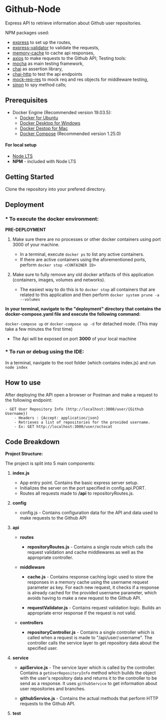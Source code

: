 # Github-Node

Express API to retrieve information about Github user repositories. 

NPM packages used:
* [express](https://www.npmjs.com/package/express) to set up the routes,
* [express-validator](https://www.npmjs.com/package/express-validator) to validate the requests,
* [memory-cache](https://www.npmjs.com/package/memory-cache) to cache api responses,
* [axios](https://www.npmjs.com/package/memory-cache) to make requests to the Github API;
Testing tools:
* [mocha](https://www.npmjs.com/package/mocha) as main testing framework,
* [chai](https://www.npmjs.com/package/chai) as assertion library,
* [chai-http](https://www.npmjs.com/package/chai-http) to test the api endpoints
* [mock-req-res](https://www.npmjs.com/package/mock-req-res) to mock req and res objects for middleware testing,
* [sinon](https://www.npmjs.com/package/sinon) to spy method calls;

## Prerequisites

* Docker Engine (Recommended version 19.03.5):
	* [Docker for Ubuntu](https://docs.docker.com/install/linux/docker-ce/ubuntu/)
	* [Docker Desktop for Windows](https://docs.docker.com/docker-for-windows/install/)
	* [Docker Destop for Mac](https://docs.docker.com/docker-for-mac/install/)
    * [Docker Compose](https://docs.docker.com/compose/install/) (Recommended version 1.25.0)

#### For local setup
* [Node LTS](https://nodejs.org/en/)
* **NPM** - included with Node LTS


## Getting Started

Clone the repository into your prefered directory.


## Deployment

### * To execute the docker environment: 

**PRE-DEPLOYMENT**

1. Make sure there are no processes or other docker containers using port 3000 of your machine.
	- In a terminal, execute `docker ps` to list any active containers.
	- If there are active containers using the aforementioned ports, perform `docker stop <CONTAINER ID>`

2. Make sure to fully remove any old docker artifacts of this application (containers, images, volumes and networks).
	- The easiest way to do this is to `docker stop` all containers that are related to this application and then perform `docker system prune -a --volumes` 
	

**In your terminal, navigate to the "deployment" directory that contains the docker-compose.yaml file and execute the following command:**

`docker-compose up` or `docker-compose up -d` for detached mode. (This may take a few minutes the first time)

* The Api will be exposed on port **3000** of your local machine


### * To run or debug using the IDE:

In a terminal, navigate to the root folder (which contains index.js) and run `node index`


## How to use

After deploying the API open a browser or Postman and make a request to the following endpoint:
 	
	- GET User Repository Info (http://localhost:3000/user/{Github Username})
        - Headers : {Accept: application/json}
		- Retrieves a list of repositories for the provided username.
		- Ex: GET http://localhost:3000/user/octocat


## Code Breakdown

**Project Structure:**

The project is split into 5 main components:

1. **index.js**
    * App entry point. Contains the basic express server setup.
    * Initializes the server on the port specified in config.api.PORT. 
    * Routes all requests made to **/api** to repositoryRoutes.js.

2. **config**
    * config.js - Contains configuration data for the API and data used to make requests to the Github API

3. **api**
    * **routes**
        * **repositoryRoutes.js** - Contains a single route which calls the request validation and cache middlewares as well as the appropriate controller.

    * **middleware**
        * **cache.js** - Contains response caching logic used to store the responses in a memory cache using the username request parameter as key. For each new request, it checks if a response is already cached for the provided username parameter, which avoids having to make a new request to the Github API. 

        * **requestValidator.js** - Contains request validation logic. Builds an appropriate error response if the request is not valid.

    * **controllers**
        * **repositoryController.js** - Contains a single controller which is called when a request is made to "/api/user/:username". The controller calls the service layer to get repository data about the specified user. 

4. **service**
    * **apiService.js** - The service layer which is called by the controller. Contains a `getUserRepositoryInfo` method which builds the object with the user's repository data and returns it to the controller to be send as a response. It uses `githubService` to get information about user repositories and branches.

    * **githubService.js** - Contains the actual methods that perform HTTP requests to the Github API.


5. **test**
    
